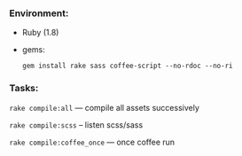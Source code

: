 ### Environment:

- Ruby (1.8)
- gems:

  `gem install rake sass coffee-script --no-rdoc --no-ri`

### Tasks:

`rake compile:all` — compile all assets successively

`rake compile:scss` – listen scss/sass

`rake compile:coffee_once` — once coffee run